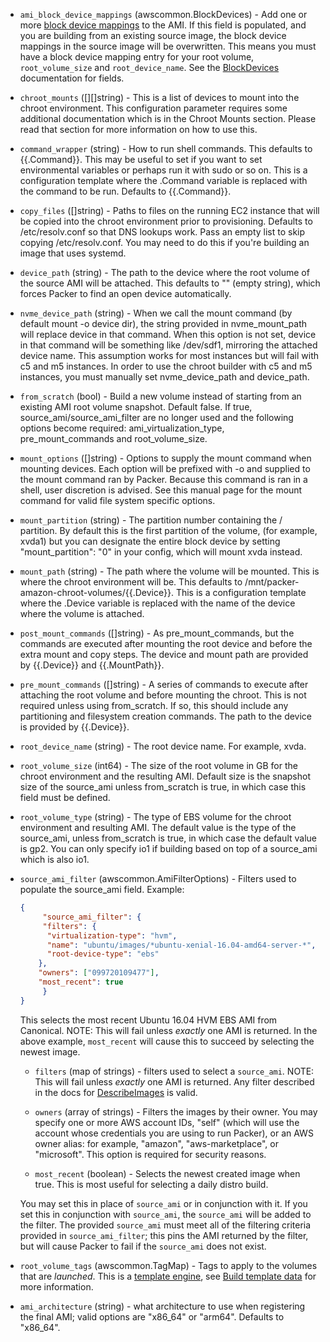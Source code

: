<!-- Code generated from the comments of the Config struct in builder/amazon/chroot/builder.go; DO NOT EDIT MANUALLY -->

-   `ami_block_device_mappings` (awscommon.BlockDevices) - Add one or more [block device
    mappings](http://docs.aws.amazon.com/AWSEC2/latest/UserGuide/block-device-mapping-concepts.html)
    to the AMI. If this field is populated, and you are building from an
    existing source image, the block device mappings in the source image
    will be overwritten. This means you must have a block device mapping
    entry for your root volume, `root_volume_size` and `root_device_name`.
    See the [BlockDevices](#block-devices-configuration) documentation for
    fields.
    
-   `chroot_mounts` ([][]string) - This is a list of devices to mount into the chroot environment. This
    configuration parameter requires some additional documentation which is
    in the Chroot Mounts section. Please read that section for more
    information on how to use this.
    
-   `command_wrapper` (string) - How to run shell commands. This defaults to {{.Command}}. This may be
    useful to set if you want to set environmental variables or perhaps run
    it with sudo or so on. This is a configuration template where the
    .Command variable is replaced with the command to be run. Defaults to
    {{.Command}}.
    
-   `copy_files` ([]string) - Paths to files on the running EC2 instance that will be copied into the
    chroot environment prior to provisioning. Defaults to /etc/resolv.conf
    so that DNS lookups work. Pass an empty list to skip copying
    /etc/resolv.conf. You may need to do this if you're building an image
    that uses systemd.
    
-   `device_path` (string) - The path to the device where the root volume of the source AMI will be
    attached. This defaults to "" (empty string), which forces Packer to
    find an open device automatically.
    
-   `nvme_device_path` (string) - When we call the mount command (by default mount -o device dir), the
    string provided in nvme_mount_path will replace device in that command.
    When this option is not set, device in that command will be something
    like /dev/sdf1, mirroring the attached device name. This assumption
    works for most instances but will fail with c5 and m5 instances. In
    order to use the chroot builder with c5 and m5 instances, you must
    manually set nvme_device_path and device_path.
    
-   `from_scratch` (bool) - Build a new volume instead of starting from an existing AMI root volume
    snapshot. Default false. If true, source_ami/source_ami_filter are no
    longer used and the following options become required:
    ami_virtualization_type, pre_mount_commands and root_volume_size.
    
-   `mount_options` ([]string) - Options to supply the mount command when mounting devices. Each option
    will be prefixed with -o and supplied to the mount command ran by
    Packer. Because this command is ran in a shell, user discretion is
    advised. See this manual page for the mount command for valid file
    system specific options.
    
-   `mount_partition` (string) - The partition number containing the / partition. By default this is the
    first partition of the volume, (for example, xvda1) but you can
    designate the entire block device by setting "mount_partition": "0" in
    your config, which will mount xvda instead.
    
-   `mount_path` (string) - The path where the volume will be mounted. This is where the chroot
    environment will be. This defaults to
    /mnt/packer-amazon-chroot-volumes/{{.Device}}. This is a configuration
    template where the .Device variable is replaced with the name of the
    device where the volume is attached.
    
-   `post_mount_commands` ([]string) - As pre_mount_commands, but the commands are executed after mounting the
    root device and before the extra mount and copy steps. The device and
    mount path are provided by {{.Device}} and {{.MountPath}}.
    
-   `pre_mount_commands` ([]string) - A series of commands to execute after attaching the root volume and
    before mounting the chroot. This is not required unless using
    from_scratch. If so, this should include any partitioning and filesystem
    creation commands. The path to the device is provided by {{.Device}}.
    
-   `root_device_name` (string) - The root device name. For example, xvda.
    
-   `root_volume_size` (int64) - The size of the root volume in GB for the chroot environment and the
    resulting AMI. Default size is the snapshot size of the source_ami
    unless from_scratch is true, in which case this field must be defined.
    
-   `root_volume_type` (string) - The type of EBS volume for the chroot environment and resulting AMI. The
    default value is the type of the source_ami, unless from_scratch is
    true, in which case the default value is gp2. You can only specify io1
    if building based on top of a source_ami which is also io1.
    
-   `source_ami_filter` (awscommon.AmiFilterOptions) - Filters used to populate the source_ami field. Example:
    
    ```json
    {
    	 "source_ami_filter": {
    	 "filters": {
    	  "virtualization-type": "hvm",
    	  "name": "ubuntu/images/*ubuntu-xenial-16.04-amd64-server-*",
    	  "root-device-type": "ebs"
    	},
    	"owners": ["099720109477"],
    	"most_recent": true
    	 }
    }
    ```
    
    This selects the most recent Ubuntu 16.04 HVM EBS AMI from Canonical. NOTE:
    This will fail unless *exactly* one AMI is returned. In the above example,
    `most_recent` will cause this to succeed by selecting the newest image.
    
    -   `filters` (map of strings) - filters used to select a `source_ami`.
    	NOTE: This will fail unless *exactly* one AMI is returned. Any filter
    	described in the docs for
    	[DescribeImages](http://docs.aws.amazon.com/AWSEC2/latest/APIReference/API_DescribeImages.html)
    	is valid.
    
    -   `owners` (array of strings) - Filters the images by their owner. You
    	may specify one or more AWS account IDs, "self" (which will use the
    	account whose credentials you are using to run Packer), or an AWS owner
    	alias: for example, "amazon", "aws-marketplace", or "microsoft". This
    	option is required for security reasons.
    
    -   `most_recent` (boolean) - Selects the newest created image when true.
    	This is most useful for selecting a daily distro build.
    
    You may set this in place of `source_ami` or in conjunction with it. If you
    set this in conjunction with `source_ami`, the `source_ami` will be added
    to the filter. The provided `source_ami` must meet all of the filtering
    criteria provided in `source_ami_filter`; this pins the AMI returned by the
    filter, but will cause Packer to fail if the `source_ami` does not exist.
    
-   `root_volume_tags` (awscommon.TagMap) - Tags to apply to the volumes that are *launched*. This is a [template
    engine](/docs/templates/engine.html), see [Build template
    data](#build-template-data) for more information.
    
-   `ami_architecture` (string) - what architecture to use when registering the final AMI; valid options
    are "x86_64" or "arm64". Defaults to "x86_64".
    